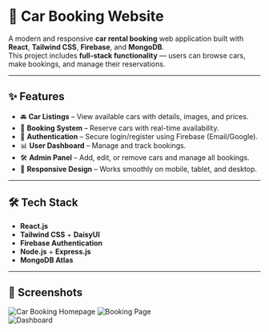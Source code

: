 # 🚗 Car Booking Website

A modern and responsive **car rental booking** web application built with **React**, **Tailwind CSS**, **Firebase**, and **MongoDB**.  
This project includes **full-stack functionality** — users can browse cars, make bookings, and manage their reservations.

---

## ✨ Features

- 🚘 **Car Listings** – View available cars with details, images, and prices.
- 📅 **Booking System** – Reserve cars with real-time availability.
- 🔐 **Authentication** – Secure login/register using Firebase (Email/Google).
- 📊 **User Dashboard** – Manage and track bookings.
- 🛠 **Admin Panel** – Add, edit, or remove cars and manage all bookings.
- 📱 **Responsive Design** – Works smoothly on mobile, tablet, and desktop.

---

## 🛠 Tech Stack

- **React.js**
- **Tailwind CSS** + **DaisyUI**
- **Firebase Authentication**
- **Node.js** + **Express.js**
- **MongoDB Atlas**

---

## 📸 Screenshots

![Car Booking Homepage](../src/assets/screencapture-car-booking.png)
![Booking Page](assets/screenshot-booking.png)  
![Dashboard](assets/screenshot-dashboard.png)
